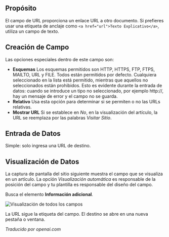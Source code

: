 <!-- Filename: J3.x:Adding_custom_fields/Url_Field / Display title: Campo de URL -->

## Propósito

El campo de URL proporciona un enlace URL a otro documento. Si prefieres usar una etiqueta de anclaje como `<a href="url">Texto Explicativo</a>`, utiliza un campo de texto.


## Creación de Campo

Las opciones especiales dentro de este campo son:

- **Esquemas** Los esquemas permitidos son HTTP, HTTPS, FTP, FTPS, MAILTO, URL y FILE. Todos están permitidos por defecto. Cualquiera seleccionado en la lista está permitido, mientras que aquellos no seleccionados están prohibidos. Esto es evidente durante la entrada de datos: cuando se introduce un tipo no seleccionado, por ejemplo http://, hay un mensaje de error y el campo no se guarda.
- **Relativo** Usa esta opción para determinar si se permiten o no las URLs relativas.
- **Mostrar URL** Si se establece en *No*, en la visualización del artículo, la URL se reemplaza por las palabras *Visitar Sitio*.

## Entrada de Datos

Simple: solo ingresa una URL de destino.


## Visualización de Datos

La captura de pantalla del sitio siguiente muestra el campo que se visualiza en un artículo. La opción *Visualización automática* es responsable de la posición del campo y tu plantilla es responsable del diseño del campo.

Busca el elemento **Información adicional**.

![Visualización de todos los campos](../../../en/images/fields/fields-display.png "Visualización de campos")

La URL sigue la etiqueta del campo. El destino se abre en una nueva pestaña o ventana.

*Traducido por openai.com*

